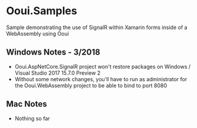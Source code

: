 # Ooui.Samples
Sample demonstrating the use of SignalR within Xamarin forms inside of a WebAssembly using Ooui

## Windows Notes - 3/2018
* Ooui.AspNetCore.SignalR project won't restore packages on Windows / Visual Studio 2017 15.7.0 Preview 2
* Without some network changes, you'll have to run as administrator for the Ooui.WebAssembly project to be able to bind to port 8080

## Mac Notes
* Nothing so far
